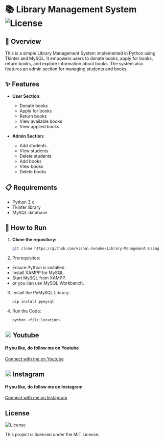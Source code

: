 # 📚 Library Management System    ![License](https://img.shields.io/badge/License-MIT-blue.svg)

## 📖 Overview

This is a simple Library Management System implemented in Python using Tkinter and MySQL. It empowers users to donate books, apply for books, return books, and explore information about books. The system also features an admin section for managing students and books.

## ✨ Features

- **User Section:**
  - Donate books
  - Apply for books
  - Return books
  - View available books
  - View applied books

- **Admin Section:**
  - Add students
  - View students
  - Delete students
  - Add books
  - View books
  - Delete books

## 📋 Requirements

- Python 3.x
- Tkinter library
- MySQL database

## 🚀 How to Run

1. **Clone the repository:**

   ```bash
   git clone https://github.com/vishal-benake/Library-Management-Using-Python-and-MySQL.git

2. Prerequisites:
- Ensure Python is installed.
- Install XAMPP for MySQL.
- Start MySQL from XAMPP.
- or you can use MySQL Workbench.

3. Install the PyMySQL Library:
   
   ```bash
   pip install pymysql

5. Run the Code:
   
   ```bash
   python <file_location>

## <img src="https://upload.wikimedia.org/wikipedia/commons/0/09/YouTube_full-color_icon_%282017%29.svg" width="20" height="20"> Youtube
<h4>If you like, do follow me on Youtube</h4>
<a href="https://www.youtube.com/@Code-With-Vishal">Connect with me on  Youtube</a>

## <img src="https://upload.wikimedia.org/wikipedia/commons/e/e7/Instagram_logo_2016.svg" width="20" height="20"> Instagram
<h4>If you like, do follow me on Instagram</h4>
<a href="https://www.instagram.com/vishaal_87">Connect with me on Instagram</a>

## License
![License](https://img.shields.io/badge/License-MIT-blue.svg)

This project is licensed under the MIT License.
